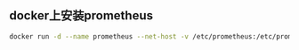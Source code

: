 ## docker上安装prometheus

```bash
docker run -d --name prometheus --net-host -v /etc/prometheus:/etc/prometheus prom/prometheus
```

